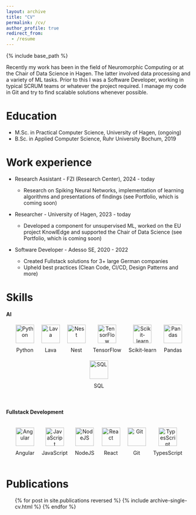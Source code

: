 ```yaml
---
layout: archive
title: "CV"
permalink: /cv/
author_profile: true
redirect_from:
  - /resume
---
```


{% include base_path %}

Recently my work has been in the field of Neuromorphic Computing or at the Chair of Data Science in Hagen. The latter involved data processing and a variety of ML tasks. Prior to this I was a Software Developer, working in typical SCRUM teams or whatever the project required. I manage my code in Git and try to find scalable solutions whenever possible.

Education
======
* M.Sc. in Practical Computer Science, University of Hagen, (ongoing)
* B.Sc. in Applied Computer Science, Ruhr University Bochum, 2019

Work experience
======
* Research Assistant - FZI (Research Center), 2024 - today
  *  Research on Spiking Neural Networks, implementation of learning
    algorithms and presentations of findings (see Portfolio, which is coming soon)

* Researcher - University of Hagen, 2023 - today
  * Developed a component for unsupervised ML, worked on the EU project
    KnowlEdge and supported the Chair of Data Science (see Portfolio, which is coming soon)

* Software Developer - Adesso SE, 2020 - 2022
  * Created Fullstack solutions for 3+ large German companies
  * Upheld best practices (Clean Code, CI/CD, Design Patterns and more)

Skills
======
<style>
.skills {
  display: flex;
  flex-wrap: wrap;
  flex-direction: column;
  gap: 20px;
  justify-content: center;
  margin: 20px 0;
}

.skill-row {
  display: flex;
  flex-wrap: wrap;
  gap: 20px;
  justify-content: center;
  margin-bottom: 20px;
}

.skill-item {
  display: flex;
  flex-direction: column;
  align-items: center;
  text-align: center;
}

.skill-item a {
  display: inline-block;
  transition: transform 0.3s ease;
}

.skill-item a:hover {
  transform: scale(1.1);
  box-shadow: none !important; /* Ensures box-shadow is removed */
}

.skill-item img {
  width: 50px;
  height: 50px;
  margin-bottom: 10px;
}

.skill-text p {
  margin: 0;
}
</style>

<div class="skills">
  <b>AI</b>
  <div class="skill-row">
    <div class="skill-item">
      <a href="https://www.python.org" target="_blank">
        <img src="{{ site.baseurl }}/assets/img/skills/python.png" alt="Python">
      </a>
      <div class="skill-text">
        <p>Python</p>
      </div>
    </div>
    <div class="skill-item">
      <a href="https://lava-nc.org" target="_blank">
        <img src="{{ site.baseurl }}/assets/img/skills/lava.png" alt="Lava">
      </a>
      <div class="skill-text">
        <p>Lava</p>
      </div>
    </div>
    <div class="skill-item">
      <a href="https://www.nest-simulator.org" target="_blank">
        <img src="{{ site.baseurl }}/assets/img/skills/nest.png" alt="Nest">
      </a>
      <div class="skill-text">
        <p>Nest</p>
      </div>
    </div>
    <div class="skill-item">
      <a href="https://www.tensorflow.org" target="_blank">
        <img src="{{ site.baseurl }}/assets/img/skills/tensorflow.png" alt="TensorFlow">
      </a>
      <div class="skill-text">
        <p>TensorFlow</p>
      </div>
    </div>
    <div class="skill-item">
      <a href="https://scikit-learn.org" target="_blank">
        <img src="{{ site.baseurl }}/assets/img/skills/sklearn.png" alt="Scikit-learn">
      </a>
      <div class="skill-text">
        <p>Scikit-learn</p>
      </div>
    </div>
    <div class="skill-item">
      <a href="https://pandas.pydata.org" target="_blank">
        <img src="{{ site.baseurl }}/assets/img/skills/pandas.png" alt="Pandas">
      </a>
      <div class="skill-text">
        <p>Pandas</p>
      </div>
    </div>
    <div class="skill-item">
      <a href="https://www.postgresql.org" target="_blank">
        <img src="{{ site.baseurl }}/assets/img/skills/sql.png" alt="SQL">
      </a>
      <div class="skill-text">
        <p>SQL</p>
      </div>
    </div>
  </div>

  <b>Fullstack Development</b>
  <div class="skill-row">
    <div class="skill-item">
      <a href="https://angular.io" target="_blank">
        <img src="{{ site.baseurl }}/assets/img/skills/angular.png" alt="Angular">
      </a>
      <div class="skill-text">
        <p>Angular</p>
      </div>
    </div>
    <div class="skill-item">
      <a href="https://developer.mozilla.org/en-US/docs/Web/JavaScript" target="_blank">
        <img src="{{ site.baseurl }}/assets/img/skills/javascript.png" alt="JavaScript">
      </a>
      <div class="skill-text">
        <p>JavaScript</p>
      </div>
    </div>
    <div class="skill-item">
      <a href="https://nodejs.org" target="_blank">
        <img src="{{ site.baseurl }}/assets/img/skills/node.png" alt="NodeJS">
      </a>
      <div class="skill-text">
        <p>NodeJS</p>
      </div>
    </div>
    <div class="skill-item">
      <a href="https://reactjs.org" target="_blank">
        <img src="{{ site.baseurl }}/assets/img/skills/react.png" alt="React">
      </a>
      <div class="skill-text">
        <p>React</p>
      </div>
    </div>
    <div class="skill-item">
      <a href="https://git-scm.com" target="_blank">
        <img src="{{ site.baseurl }}/assets/img/skills/git.png" alt="Git">
      </a>
      <div class="skill-text">
        <p>Git</p>
      </div>
    </div>
    <div class="skill-item">
      <a href="https://www.typescriptlang.org" target="_blank">
        <img src="{{ site.baseurl }}/assets/img/skills/typescript.png" alt="TypesScript">
      </a>
      <div class="skill-text">
        <p>TypesScript</p>
      </div>
    </div>
  </div>
</div>




Publications
======
<ul>{% for post in site.publications reversed %}
  {% include archive-single-cv.html %}
{% endfor %}</ul>

<!-- Talks
======
  <ul>{% for post in site.talks reversed %}
    {% include archive-single-talk-cv.html  %}
  {% endfor %}</ul> -->
  
<!-- Teaching
======
  <ul>{% for post in site.teaching reversed %}
    {% include archive-single-cv.html %}
  {% endfor %}</ul> -->
  
<!-- Service and leadership
======
* Currently signed in to 43 different slack teams -->
